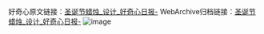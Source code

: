 好奇心原文链接：[圣诞节蜡烛_设计_好奇心日报-](https://www.qdaily.com/articles/2275.html)
WebArchive归档链接：[圣诞节蜡烛_设计_好奇心日报-](http://web.archive.org/web/20190623150955/https://www.qdaily.com/articles/2275.html)
![image](http://ww3.sinaimg.cn/large/007d5XDpgy1g3vbyeyczcj30u02lpqat)